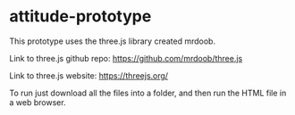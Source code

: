 # attitude-prototype

This prototype uses the three.js library created mrdoob.

Link to three.js github repo: https://github.com/mrdoob/three.js


Link to three.js website: https://threejs.org/


To run just download all the files into a folder, and then run the HTML file in a web browser.

